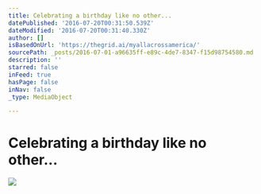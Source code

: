 ```yaml
---
title: Celebrating a birthday like no other...
datePublished: '2016-07-20T00:31:50.539Z'
dateModified: '2016-07-20T00:31:40.330Z'
author: []
isBasedOnUrl: 'https://thegrid.ai/myallacrossamerica/'
sourcePath: _posts/2016-07-01-a96635ff-e89c-4de7-8347-f15d98754580.md
description: ''
starred: false
inFeed: true
hasPage: false
inNav: false
_type: MediaObject

---
```

# Celebrating a birthday like no other...
![](https://the-grid-user-content.s3-us-west-2.amazonaws.com/0a296fc4-9b2a-4cd7-8df9-0e74c5c50c18.jpg)